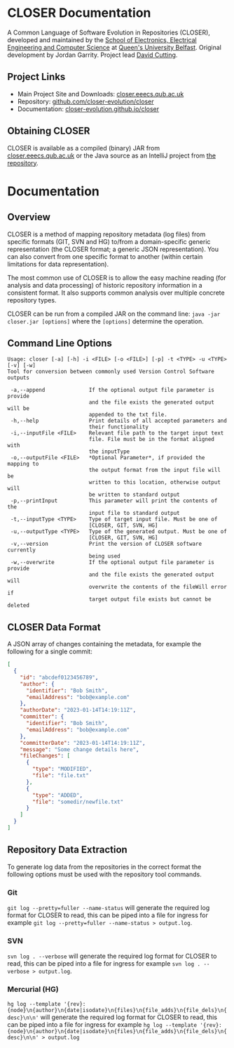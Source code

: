 # CLOSER Documentation
A Common Language of Software Evolution in Repositories (CLOSER), developed and maintained by the [School of Electronics, Electrical Engineering and Computer Science](https://www.qub.ac.uk/schools/eeecs/) at [Queen's University Belfast](https://www.qub.ac.uk/). Original development by Jordan Garrity. Project lead [David Cutting](https://davecutting.uk).

## Project Links

- Main Project Site and Downloads: [closer.eeecs.qub.ac.uk](https://closer.eeecs.qub.ac.uk/)
- Repository: [github.com/closer-evolution/closer](https://github.com/closer-evolution/closer/)
- Documentation: [closer-evolution.github.io/closer](https://closer-evolution.github.io/closer/)

## Obtaining CLOSER

CLOSER is available as a compiled (binary) JAR from [closer.eeecs.qub.ac.uk](https://closer.eeecs.qub.ac.uk/) or the Java source as an IntelliJ project from [the repository](https://github.com/closer-evolution/closer).

# Documentation

## Overview

CLOSER is a method of mapping repository metadata (log files) from specific formats (GIT, SVN and HG) to/from a domain-specific generic representation (the CLOSER format; a generic JSON representation). You can also convert from one specific format to another (within certain limitations for data representation).

The most common use of CLOSER is to allow the easy machine reading (for analysis and data processing) of historic repository information in a consistent format. It also supports common analysis over multiple concrete repository types.

CLOSER can be run from a compiled JAR on the command line: ```java -jar closer.jar [options]``` where the ```[options]``` determine the operation.

## Command Line Options

```
Usage: closer [-a] [-h] -i <FILE> [-o <FILE>] [-p] -t <TYPE> -u <TYPE> [-v] [-w]
Tool for conversion between commonly used Version Control Software outputs

 -a,--append              If the optional output file parameter is provide
                          and the file exists the generated output will be
                          appended to the txt file.
 -h,--help                Print details of all accepted parameters and
                          their functionality
 -i,--inputFile <FILE>    Relevant file path to the target input text
                          file. File must be in the format aligned with
                          the inputType
 -o,--outputFile <FILE>   *Optional Parameter*, if provided the mapping to
                          the output format from the input file will be
                          written to this location, otherwise output will
                          be written to standard output
 -p,--printInput          This parameter will print the contents of the
                          input file to standard output
 -t,--inputType <TYPE>    Type of target input file. Must be one of
                          [CLOSER, GIT, SVN, HG]
 -u,--outputType <TYPE>   Type of the generated output. Must be one of
                          [CLOSER, GIT, SVN, HG]
 -v,--version             Print the version of CLOSER software currently
                          being used
 -w,--overwrite           If the optional output file parameter is provide
                          and the file exists the generated output will
                          overwrite the contents of the fileWill error if
                          target output file exists but cannot be deleted
```

## CLOSER Data Format

A JSON array of changes containing the metadata, for example the following for a single commit:

```json
[
  {
    "id": "abcdef0123456789",
    "author": {
      "identifier": "Bob Smith",
      "emailAddress": "bob@example.com"
    },
    "authorDate": "2023-01-14T14:19:11Z",
    "committer": {
      "identifier": "Bob Smith",
      "emailAddress": "bob@example.com"
    },
    "committerDate": "2023-01-14T14:19:11Z",
    "message": "Some change details here",
    "fileChanges": [
      {
        "type": "MODIFIED",
        "file": "file.txt"
      },
      {
        "type": "ADDED",
        "file": "somedir/newfile.txt"
      }
    ]
  }
]
```

## Repository Data Extraction

To generate log data from the repositories in the correct format the following options must be used with the repository tool commands.

### Git

```git log --pretty=fuller --name-status``` will generate the required log format for CLOSER to read, this can be piped into a file for ingress for example ```git log --pretty=fuller --name-status > output.log```.

### SVN

```svn log . --verbose``` will generate the required log format for CLOSER to read, this can be piped into a file for ingress for example ```svn log . --verbose > output.log```.

### Mercurial (HG)

```hg log --template '{rev}:{node}\n{author}\n{date|isodate}\n{files}\n{file_adds}\n{file_dels}\n{desc}\n\n'``` will generate the required log format for CLOSER to read, this can be piped into a file for ingress for example ```hg log --template '{rev}:{node}\n{author}\n{date|isodate}\n{files}\n{file_adds}\n{file_dels}\n{desc}\n\n' > output.log```